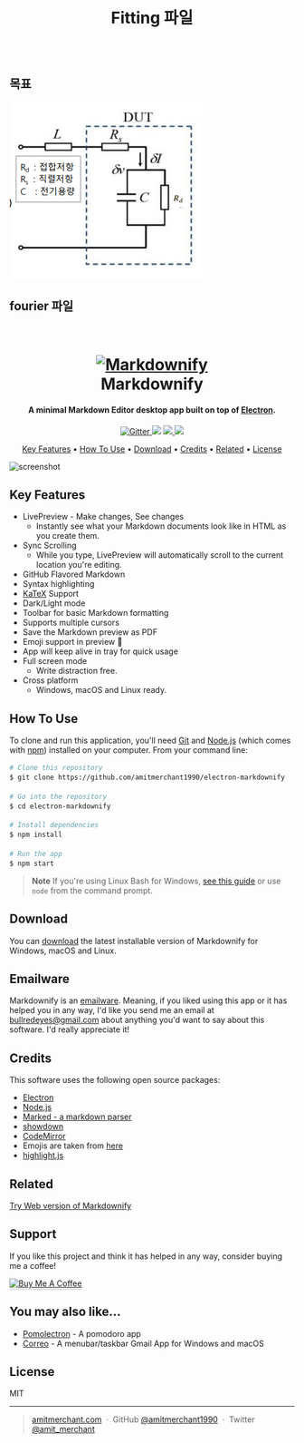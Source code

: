 <meta charset="UTF-8">


<h1 align="center">
    <br>
    Fitting 파일
    <br>
  </h1>

<br>
<br>

  ## 목표
  <img src="./image/01.png">
  
  
  ## fourier 파일
  
  
  <h1 align="center">
    <br>
    <a href="http://www.amitmerchant.com/electron-markdownify"><img src="https://raw.githubusercontent.com/amitmerchant1990/electron-markdownify/master/app/img/markdownify.png" alt="Markdownify" width="200"></a>
    <br>
    Markdownify
    <br>
  </h1>
  
  <h4 align="center">A minimal Markdown Editor desktop app built on top of <a href="http://electron.atom.io" target="_blank">Electron</a>.</h4>
  
  <p align="center">
    <a href="https://badge.fury.io/js/electron-markdownify">
      <img src="https://badge.fury.io/js/electron-markdownify.svg"
           alt="Gitter">
    </a>
    <a href="https://gitter.im/amitmerchant1990/electron-markdownify"><img src="https://badges.gitter.im/amitmerchant1990/electron-markdownify.svg"></a>
    <a href="https://saythanks.io/to/bullredeyes@gmail.com">
        <img src="https://img.shields.io/badge/SayThanks.io-%E2%98%BC-1EAEDB.svg">
    </a>
    <a href="https://www.paypal.me/AmitMerchant">
      <img src="https://img.shields.io/badge/$-donate-ff69b4.svg?maxAge=2592000&amp;style=flat">
    </a>
  </p>
  
  <p align="center">
    <a href="#key-features">Key Features</a> •
    <a href="#how-to-use">How To Use</a> •
    <a href="#download">Download</a> •
    <a href="#credits">Credits</a> •
    <a href="#related">Related</a> •
    <a href="#license">License</a>
  </p>
  
  ![screenshot](https://raw.githubusercontent.com/amitmerchant1990/electron-markdownify/master/app/img/markdownify.gif)
  
  ## Key Features
  
  * LivePreview - Make changes, See changes
    - Instantly see what your Markdown documents look like in HTML as you create them.
  * Sync Scrolling
    - While you type, LivePreview will automatically scroll to the current location you're editing.
  * GitHub Flavored Markdown  
  * Syntax highlighting
  * [KaTeX](https://khan.github.io/KaTeX/) Support
  * Dark/Light mode
  * Toolbar for basic Markdown formatting
  * Supports multiple cursors
  * Save the Markdown preview as PDF
  * Emoji support in preview :tada:
  * App will keep alive in tray for quick usage
  * Full screen mode
    - Write distraction free.
  * Cross platform
    - Windows, macOS and Linux ready.
  
  ## How To Use
  
  To clone and run this application, you'll need [Git](https://git-scm.com) and [Node.js](https://nodejs.org/en/download/) (which comes with [npm](http://npmjs.com)) installed on your computer. From your command line:
  
  ```bash
  # Clone this repository
  $ git clone https://github.com/amitmerchant1990/electron-markdownify
  
  # Go into the repository
  $ cd electron-markdownify
  
  # Install dependencies
  $ npm install
  
  # Run the app
  $ npm start
  ```
  
  > **Note**
  > If you're using Linux Bash for Windows, [see this guide](https://www.howtogeek.com/261575/how-to-run-graphical-linux-desktop-applications-from-windows-10s-bash-shell/) or use `node` from the command prompt.
  
  
  ## Download
  
  You can [download](https://github.com/amitmerchant1990/electron-markdownify/releases/tag/v1.2.0) the latest installable version of Markdownify for Windows, macOS and Linux.
  
  ## Emailware
  
  Markdownify is an [emailware](https://en.wiktionary.org/wiki/emailware). Meaning, if you liked using this app or it has helped you in any way, I'd like you send me an email at <bullredeyes@gmail.com> about anything you'd want to say about this software. I'd really appreciate it!
  
  ## Credits
  
  This software uses the following open source packages:
  
  - [Electron](http://electron.atom.io/)
  - [Node.js](https://nodejs.org/)
  - [Marked - a markdown parser](https://github.com/chjj/marked)
  - [showdown](http://showdownjs.github.io/showdown/)
  - [CodeMirror](http://codemirror.net/)
  - Emojis are taken from [here](https://github.com/arvida/emoji-cheat-sheet.com)
  - [highlight.js](https://highlightjs.org/)
  
  ## Related
  
  [Try Web version of Markdownify](https://notepad.js.org/markdown-editor/)
  
  ## Support
  
  If you like this project and think it has helped in any way, consider buying me a coffee!
  
  <a href="https://buymeacoffee.com/amitmerchant" target="_blank"><img src="app/img/bmc-button.png" alt="Buy Me A Coffee" style="height: 41px !important;width: 174px !important;box-shadow: 0px 3px 2px 0px rgba(190, 190, 190, 0.5) !important;-webkit-box-shadow: 0px 3px 2px 0px rgba(190, 190, 190, 0.5) !important;" ></a>
  
  ## You may also like...
  
  - [Pomolectron](https://github.com/amitmerchant1990/pomolectron) - A pomodoro app
  - [Correo](https://github.com/amitmerchant1990/correo) - A menubar/taskbar Gmail App for Windows and macOS
  
  ## License
  
  MIT
  
  ---
  
  > [amitmerchant.com](https://www.amitmerchant.com) &nbsp;&middot;&nbsp;
  > GitHub [@amitmerchant1990](https://github.com/amitmerchant1990) &nbsp;&middot;&nbsp;
  > Twitter [@amit_merchant](https://twitter.com/amit_merchant)
  
  
